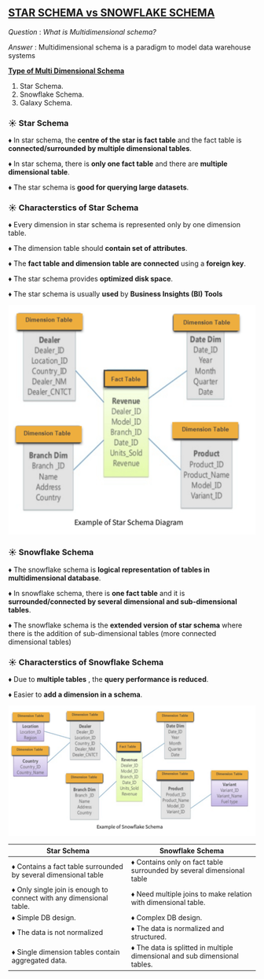 ## <u>STAR SCHEMA vs SNOWFLAKE SCHEMA</u>

*Question* : *What is Multidimensional schema?*

*Answer* : Multidimensional schema is a paradigm to model data warehouse systems


<u>**Type of Multi Dimensional Schema**</u>
1. Star Schema.
2. Snowflake Schema.
3. Galaxy Schema.

### ☀️ Star Schema ###

♦ In star schema, the **centre of the star is fact table** and the fact table is **connected/surrounded by multiple dimensional tables**. 

♦ In star schema, there is **only one fact table** and there are **multiple dimensional table**.

♦ The star schema is **good for querying large datasets**.

### ☀️ Characterstics of Star Schema ###

♦ Every dimension in star schema is represented only by one dimension table.

♦ The dimension table should **contain set of attributes**.

♦ The **fact table and dimension table are connected** using a **foreign key**.

♦ The star schema provides **optimized disk space**.

♦ The star schema is usually **used** by **Business Insights (BI) Tools**

![Alt text](https://github.com/vegetariancoder/wordsToSpeak/blob/main/images/starSchema.png?raw=true "Title")



### ☀️ Snowflake Schema ###

♦ The snowflake schema is **logical representation of tables in multidimensional database**.

♦ In snowflake schema, there is **one fact table** and it is **surrounded/connected by several dimensional and sub-dimensional tables**.

♦ The snowflake schema is the **extended version of star schema** where there is the addition of sub-dimensional tables (more connected dimensional tables)


### ☀️ Characterstics of Snowflake Schema ###

♦ Due to **multiple tables** , the **query performance is reduced**.

♦ Easier to **add a dimension in a schema**.

![Alt text](https://github.com/vegetariancoder/wordsToSpeak/blob/main/images/snowflakeSchema.png?raw=true "Title")


| **Star Schema**                                                     | **Snowflake Schema**                                                       |
|---------------------------------------------------------------------|----------------------------------------------------------------------------|
| ♦ Contains a fact table surrounded by several dimensional table     | ♦ Contains only on fact table surrounded by several dimensional table      |
| ♦ Only single join is enough to connect with any dimensional table. | ♦ Need multiple joins to make relation with dimensional table.             |
| ♦ Simple DB design.                                                 | ♦ Complex DB design.                                                       |
| ♦ The data is not normalized                                        | ♦ The data is normalized and structured.                                   |
| ♦ Single dimension tables contain aggregated data.                  | ♦ The data is splitted in multiple dimensional and sub dimensional tables. |

